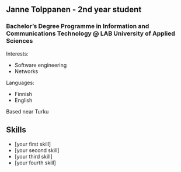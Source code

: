 
## Janne Tolppanen - 2nd year student
### Bachelor’s Degree Programme in Information and Communications Technology @ LAB University of Applied Sciences

Interests:
- Software engineering
- Networks

Languages:
- Finnish
- English

Based near Turku
<div id="skills">
  <h2>Skills</h2>
  <ul>
    <li>[your first skill]</li>
    <li>[your second skill]</li>
    <li>[your third skill]</li>
    <li>[your fourth skill]</li>
  </ul>
</div>

          

